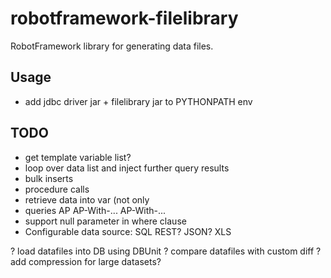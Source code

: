 # robotframework-filelibrary
RobotFramework library for generating data files.


## Usage
- add jdbc driver jar + filelibrary jar to PYTHONPATH env


## TODO

- get template variable list?
- loop over data list and inject further query results
- bulk inserts
- procedure calls
- retrieve data into var (not only
- queries
	AP
	AP-With-...
	AP-With-...
- support null parameter in where clause
- Configurable data source:
	SQL
	REST?
	JSON?
	XLS

? load datafiles into DB using DBUnit
? compare datafiles with custom diff
? add compression for large datasets?
